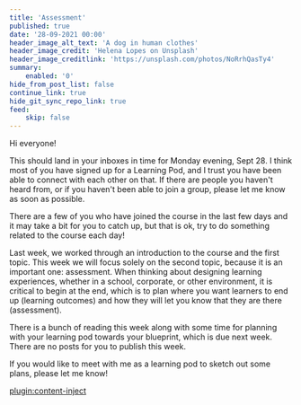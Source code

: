 ```yaml
---
title: 'Assessment'
published: true
date: '28-09-2021 00:00'
header_image_alt_text: 'A dog in human clothes'
header_image_credit: 'Helena Lopes on Unsplash'
header_image_creditlink: 'https://unsplash.com/photos/NoRrhQasTy4'
summary:
    enabled: '0'
hide_from_post_list: false
continue_link: true
hide_git_sync_repo_link: true
feed:
    skip: false
---
```




Hi everyone!

This should land in your inboxes in time for Monday evening, Sept 28. I think most of you have signed up for a Learning Pod, and I trust you have been able to connect with each other on that. If there are people you haven't heard from, or if you haven't been able to join a group, please let me know as soon as possible.

There are a few of you who have joined the course in the last few days and it may take a bit for you to catch up, but that is ok, try to do something related to the course each day!

Last week, we worked through an introduction to the course and the first topic. This week we will focus solely on the second topic, because it is an important one: assessment. When thinking about designing learning experiences, whether in a school, corporate, or other environment, it is critical to begin at the end, which is to plan where you want learners to end up (learning outcomes) and how they will let you know that they are there (assessment).

There is a bunch of reading this week along with some time for planning with your learning pod towards your blueprint, which is due next week. There are no posts for you to publish this week.

If you would like to meet with me as a learning pod to sketch out some plans, please let me know!

[plugin:content-inject](_schedule)